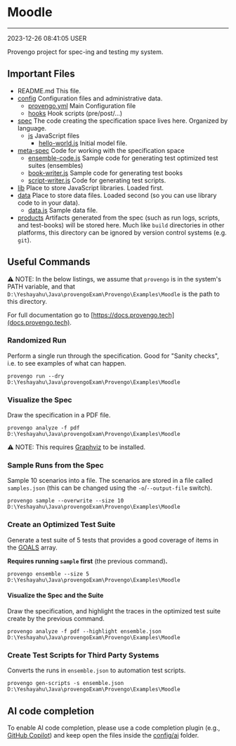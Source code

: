 # Moodle

---
2023-12-26 08:41:05
USER

Provengo project for spec-ing and testing my system.


## Important Files

* README.md This file.
* [config](config) Configuration files and administrative data.
    * [provengo.yml](config/provengo.yml) Main Configuration file
    * [hooks](config/hooks) Hook scripts (pre/post/...)
* [spec](spec) The code creating the specification space lives here. Organized by language.
    * [js](spec/js) JavaScript files
      * [hello-world.js](spec/js/hello-world.js) Initial model file.
* [meta-spec](meta-spec) Code for working with the specification space
    * [ensemble-code.js](meta-spec/ensemble-code.js) Sample code for generating test optimized test suites (ensembles)
    * [book-writer.js](meta-spec/book-writer.js) Sample code for generating test books
    * [script-writer.js](meta-spec/script-writer.js) Code for generating test scripts.
* [lib](lib) Place to store JavaScript libraries. Loaded first.
* [data](data) Place to store data files. Loaded second (so you can use library code to in your data).
    * [data.js](data/data.js) Sample data file.
* [products](products) Artifacts generated from the spec (such as run logs, scripts, and test-books) will be stored here. Much like `build` directories in other platforms, this directory can be ignored by version control systems (e.g. `git`).


## Useful Commands

⚠️ NOTE: In the below listings, we assume that `provengo` is in the system's PATH variable, and that `D:\Yeshayahu\Java\provengoExam\Provengo\Examples\Moodle` is the path to this directory.

For full documentation go to [https://docs.provengo.tech](docs.provengo.tech).

### Randomized Run 

Perform a single run through the specification. Good for "Sanity checks", i.e. to see examples of what can happen.

    provengo run --dry D:\Yeshayahu\Java\provengoExam\Provengo\Examples\Moodle


### Visualize the Spec

Draw the specification in a PDF file.

    provengo analyze -f pdf D:\Yeshayahu\Java\provengoExam\Provengo\Examples\Moodle


⚠️ NOTE: This requires [Graphviz](http://graphviz.org) to be installed.


### Sample Runs from the Spec

Sample 10 scenarios into a file. The scenarios are stored in a file called `samples.json` (this can be changed using the `-o`/`--output-file` switch).

    provengo sample --overwrite --size 10 D:\Yeshayahu\Java\provengoExam\Provengo\Examples\Moodle


### Create an Optimized Test Suite

Generate a test suite of 5 tests that provides a good coverage of items in the [GOALS](z-ranking.js#L18) array.

**Requires running `sample` first** (the previous command)**.**

    provengo ensemble --size 5 D:\Yeshayahu\Java\provengoExam\Provengo\Examples\Moodle

#### Visualize the Spec and the Suite

Draw the specification, and highlight the traces in the optimized test suite create by the previous command.

    provengo analyze -f pdf --highlight ensemble.json D:\Yeshayahu\Java\provengoExam\Provengo\Examples\Moodle

### Create Test Scripts for Third Party Systems

Converts the runs in `ensemble.json` to automation test scripts.

    provengo gen-scripts -s ensemble.json D:\Yeshayahu\Java\provengoExam\Provengo\Examples\Moodle

## AI code completion
To enable AI code completion, please use a code completion plugin (e.g., [GitHub Copilot](https://github.com/features/copilot)) and keep open the files inside the [config/ai](config/ai) folder.

